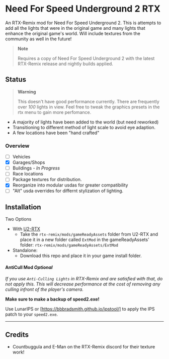 # Need For Speed Underground 2 RTX
An RTX-Remix mod for Need For Speed Underground 2. This is attempts to add all the lights that were in the original game and many lights that enhance the original game's world. Will include textures from the community as well in the future!

> **Note**
> 
> Requires a copy of Need For Speed Underground 2 with the latest RTX-Remix release and nightly builds applied.

## Status
> **Warning**
> 
> This doesn't have good performance currently. There are frequently over _100_ lights in view. Feel free to tweak the graphics presets in the rtx menu to gain more perfomance.

- A majority of lights have been added to the world (but need reworked)
- Transitioning to different method of light scale to avoid eye adaption.
- A few locations have been "hand crafted"

### Overview
- [ ] Vehicles
- [x] Garages/Shops
- [ ] Buildings - _In Progress_
- [ ] Race locations
- [ ] Package textures for distribution.
- [x] Reorganize into modular usdas for greater compatibility
- [ ] "Alt" usda overrides for differnt stylization of lighting.

## Installation
Two Options
- With [U2-RTX](https://github.com/Ekozmaster/NFSU2-RTX-Remix)
  -  Take the `rtx-remix/mods/gameReadyAssets` folder from U2-RTX and place it in a new folder called `ExtMod` in the gameReadyAssets' folder: `rtx-remix/mods/gameReadyAssets/ExtMod`
- Standalone:
  - Download this repo and place it in your game install folder.

#### AntiCull Mod _Optional_
_If you use `Anti-Culling Lights` in RTX-Remix and are satisfied with that, do not apply this. This will decrease performance at the cost of removing any culling infront of the player's camera._

**Make sure to make a backup of speed2.exe!** 

Use LunarIPS or [https://bbbradsmith.github.io/ipstool/] to apply the IPS patch to your `speed2.exe`. 

---

## Credits
- Countbuggula and E-Man on the RTX-Remix discord for their texture work!
